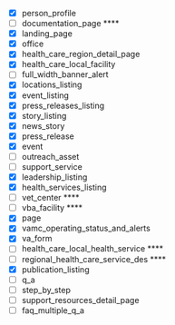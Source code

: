 - [x] person_profile
- [ ] documentation_page ****
- [x] landing_page
- [x] office
- [x] health_care_region_detail_page
- [x] health_care_local_facility
- [ ] full_width_banner_alert
- [x] locations_listing
- [x] event_listing
- [x] press_releases_listing
- [x] story_listing
- [x] news_story
- [x] press_release
- [x] event
- [ ] outreach_asset
- [ ] support_service
- [x] leadership_listing
- [x] health_services_listing
- [ ] vet_center ****
- [ ] vba_facility ****
- [x] page
- [x] vamc_operating_status_and_alerts
- [x] va_form
- [ ] health_care_local_health_service ****
- [ ] regional_health_care_service_des ****
- [x] publication_listing
- [ ] q_a
- [ ] step_by_step
- [ ] support_resources_detail_page
- [ ] faq_multiple_q_a
